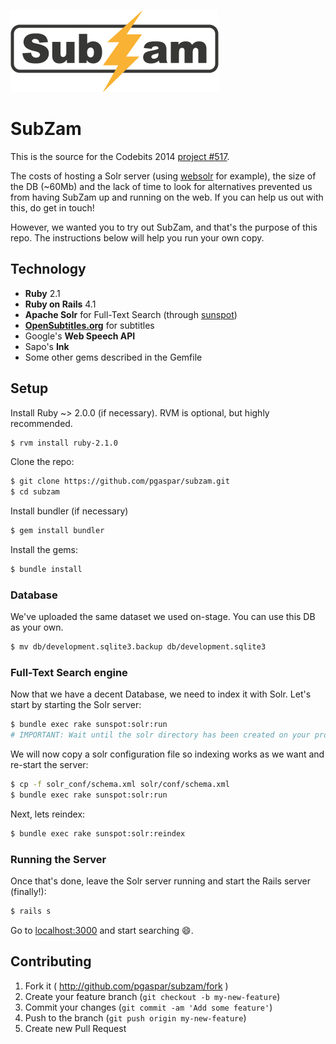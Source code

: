![SubZam](https://raw.githubusercontent.com/pgaspar/subzam/master/app/assets/images/subzam.png)
# SubZam
This is the source for the Codebits 2014 [project #517](https://codebits.eu/intra/s/project/517).

The costs of hosting a Solr server (using [websolr](http://websolr.com) for example), the size of the DB (~60Mb) and the lack of time to look for alternatives prevented us from having SubZam up and running on the web. If you can help us out with this, do get in touch!

However, we wanted you to try out SubZam, and that's the purpose of this repo. The instructions below will help you run your own copy.

## Technology

* **Ruby** 2.1
* **Ruby on Rails** 4.1
* **Apache Solr** for Full-Text Search (through [sunspot](https://github.com/sunspot/sunspot))
* **[OpenSubtitles.org](http://opensubtitles.org)** for subtitles
* Google's **Web Speech API**
* Sapo's **Ink**
* Some other gems described in the Gemfile

## Setup

Install Ruby ~> 2.0.0 (if necessary). RVM is optional, but highly recommended.

```bash
$ rvm install ruby-2.1.0
```

Clone the repo:

```bash
$ git clone https://github.com/pgaspar/subzam.git
$ cd subzam
```

Install bundler (if necessary)

```bash
$ gem install bundler
```

Install the gems:

```bash
$ bundle install
```

### Database

We've uploaded the same dataset we used on-stage. You can use this DB as your own.

```bash
$ mv db/development.sqlite3.backup db/development.sqlite3
```

### Full-Text Search engine

Now that we have a decent Database, we need to index it with Solr. Let's start by starting the Solr server:

```bash
$ bundle exec rake sunspot:solr:run
# IMPORTANT: Wait until the solr directory has been created on your project root, then stop with Ctrl+C
```

We will now copy a solr configuration file so indexing works as we want and re-start the server:

```bash
$ cp -f solr_conf/schema.xml solr/conf/schema.xml
$ bundle exec rake sunspot:solr:run
```

Next, lets reindex:

```bash
$ bundle exec rake sunspot:solr:reindex
```

### Running the Server

Once that's done, leave the Solr server running and start the Rails server (finally!):

```bash
$ rails s
```

Go to [localhost:3000](http://localhost:3000) and start searching :smile:.

## Contributing

1. Fork it ( http://github.com/pgaspar/subzam/fork )
2. Create your feature branch (`git checkout -b my-new-feature`)
3. Commit your changes (`git commit -am 'Add some feature'`)
4. Push to the branch (`git push origin my-new-feature`)
5. Create new Pull Request
